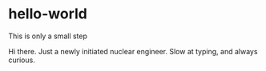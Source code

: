 # hello-world
This is only a small step


Hi there. Just a newly initiated nuclear engineer. Slow at typing, and always curious.
